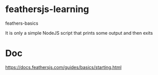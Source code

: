 # feathersjs-learning
feathers-basics

It is only a simple NodeJS script that prints some output and then exits

# Doc
https://docs.feathersjs.com/guides/basics/starting.html
